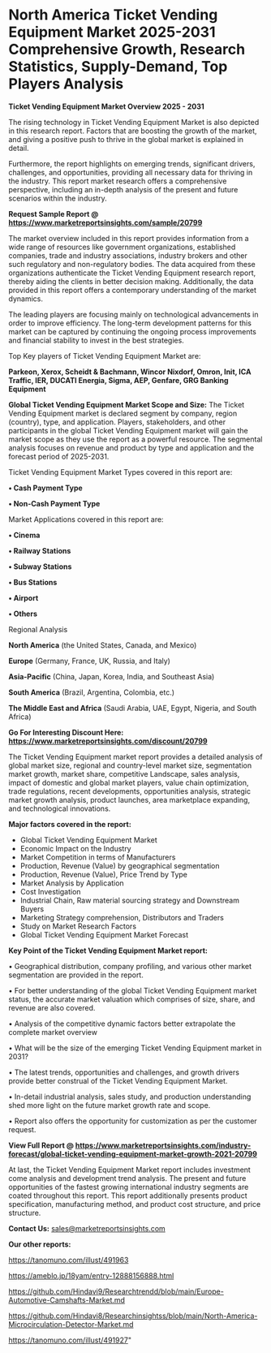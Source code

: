 # North America Ticket Vending Equipment Market 2025-2031 Comprehensive Growth, Research Statistics, Supply-Demand,  Top Players Analysis

<Strong> Ticket Vending Equipment Market Overview 2025 - 2031</strong>

The rising technology in Ticket Vending Equipment Market is also depicted in this research report. Factors that are boosting the growth of the market, and giving a positive push to thrive in the global market is explained in detail.

Furthermore, the report highlights on emerging trends, significant drivers, challenges, and opportunities, providing all necessary data for thriving in the industry. This report market research offers a comprehensive perspective, including an in-depth analysis of the present and future scenarios within the industry.

<strong>Request Sample Report @ <a href=https://www.marketreportsinsights.com/sample/20799>https://www.marketreportsinsights.com/sample/20799</a></strong>

The market overview included in this report provides information from a wide range of resources like government organizations, established companies, trade and industry associations, industry brokers and other such regulatory and non-regulatory bodies. The data acquired from these organizations authenticate the Ticket Vending Equipment research report, thereby aiding the clients in better decision making. Additionally, the data provided in this report offers a contemporary understanding of the market dynamics.

The leading players are focusing mainly on technological advancements in order to improve efficiency. The long-term development patterns for this market can be captured by continuing the ongoing process improvements and financial stability to invest in the best strategies.

Top Key players of Ticket Vending Equipment Market are:

<strong>Parkeon, Xerox, Scheidt & Bachmann, Wincor Nixdorf, Omron, Init, ICA Traffic, IER, DUCATI Energia, Sigma, AEP, Genfare, GRG Banking Equipment</strong>

<strong><b>Global Ticket Vending Equipment Market Scope and Size:</b></strong>
The Ticket Vending Equipment market is declared segment by company, region (country), type, and application. Players, stakeholders, and other participants in the global Ticket Vending Equipment market will gain the market scope as they use the report as a powerful resource. The segmental analysis focuses on revenue and product by type and application and the forecast period of 2025-2031.

Ticket Vending Equipment Market Types covered in this report are:

<strong>• Cash Payment Type

• Non-Cash Payment Type</strong>

Market Applications covered in this report are:

<strong>• Cinema

• Railway Stations

• Subway Stations

• Bus Stations

• Airport

• Others</strong> 

Regional Analysis

<strong>North America</strong> (the United States, Canada, and Mexico)

<strong>Europe</strong> (Germany, France, UK, Russia, and Italy)

<strong>Asia-Pacific</strong> (China, Japan, Korea, India, and Southeast Asia)

<strong>South America</strong> (Brazil, Argentina, Colombia, etc.)

<strong>The Middle East and Africa</strong> (Saudi Arabia, UAE, Egypt, Nigeria, and South Africa)

<strong>Go For Interesting Discount Here: <a href=https://www.marketreportsinsights.com/discount/20799>https://www.marketreportsinsights.com/discount/20799</a></strong>

The Ticket Vending Equipment market report provides a detailed analysis of global market size, regional and country-level market size, segmentation market growth, market share, competitive Landscape, sales analysis, impact of domestic and global market players, value chain optimization, trade regulations, recent developments, opportunities analysis, strategic market growth analysis, product launches, area marketplace expanding, and technological innovations.

<strong><b>Major factors covered in the report:</b></strong>
<ul>
  <li>Global Ticket Vending Equipment Market </li>
  <li>Economic Impact on the Industry</li>
  <li>Market Competition in terms of Manufacturers</li>
  <li>Production, Revenue (Value) by geographical segmentation</li>
  <li>Production, Revenue (Value), Price Trend by Type</li>
  <li>Market Analysis by Application</li>
  <li>Cost Investigation</li>
  <li>Industrial Chain, Raw material sourcing strategy and Downstream Buyers</li>
  <li>Marketing Strategy comprehension, Distributors and Traders</li>
  <li>Study on Market Research Factors</li>
  <li>Global Ticket Vending Equipment Market Forecast</li>
</ul>

<strong><b>Key Point of the Ticket Vending Equipment Market report:</b></strong>

• Geographical distribution, company profiling, and various other market segmentation are provided in the report.

• For better understanding of the global Ticket Vending Equipment market status, the accurate market valuation which comprises of size, share, and revenue are also covered.

• Analysis of the competitive dynamic factors better extrapolate the complete market overview

• What will be the size of the emerging Ticket Vending Equipment market in 2031?

• The latest trends, opportunities and challenges, and growth drivers provide better construal of the Ticket Vending Equipment Market.

• In-detail industrial analysis, sales study, and production understanding shed more light on the future market growth rate and scope.

• Report also offers the opportunity for customization as per the customer request.

<strong><b>View Full Report @ <a href=https://www.marketreportsinsights.com/industry-forecast/global-ticket-vending-equipment-market-growth-2021-20799>https://www.marketreportsinsights.com/industry-forecast/global-ticket-vending-equipment-market-growth-2021-20799</a></b></strong>


At last, the Ticket Vending Equipment Market report includes investment come analysis and development trend analysis. The present and future opportunities of the fastest growing international industry segments are coated throughout this report. This report additionally presents product specification, manufacturing method, and product cost structure, and price structure.

<strong>Contact Us:</strong>
sales@marketreportsinsights.com

<strong>Our other reports:</strong>

<a href=https://tanomuno.com/illust/491963>https://tanomuno.com/illust/491963</a>

<a href=https://ameblo.jp/18yam/entry-12888156888.html>https://ameblo.jp/18yam/entry-12888156888.html</a>

<a href=https://github.com/Hindavi9/Researchtrendd/blob/main/Europe-Automotive-Camshafts-Market.md>https://github.com/Hindavi9/Researchtrendd/blob/main/Europe-Automotive-Camshafts-Market.md</a>

<a href=https://github.com/Hindavi8/Researchinsightss/blob/main/North-America-Microcirculation-Detector-Market.md>https://github.com/Hindavi8/Researchinsightss/blob/main/North-America-Microcirculation-Detector-Market.md</a>

<a href=https://tanomuno.com/illust/491927>https://tanomuno.com/illust/491927</a>"

